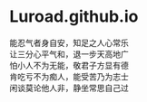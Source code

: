 # Luroad.github.io
  能忍气者身自安，知足之人心常乐  
  让三分心平气和，退一步天高地广  
  怕小人不为无能，敬君子方显有德  
  肯吃亏不为痴人，能受苦乃为志士  
  闲谈莫论他人非，静坐常思自己过  
